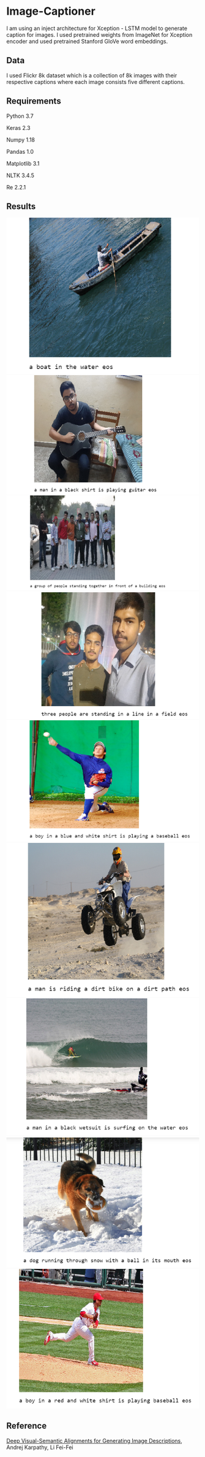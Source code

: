 # Image-Captioner

I am using an inject architecture for Xception - LSTM model to generate caption for images. I used pretrained weights from ImageNet for Xception encoder and used pretrained Stanford GloVe word embeddings. 

## Data

I used Flickr 8k dataset which is a collection of 8k images with their respective captions where each image consists five different captions.

## Requirements

Python 3.7

Keras 2.3

Numpy 1.18

Pandas 1.0

Matplotlib 3.1

NLTK 3.4.5

Re 2.2.1

## Results

![](test/1.png)
![](test/2.png)
![](test/3.png)
![](test/4.png)
![](test/5.png)
![](test/6.png)
![](test/7.png)
![](test/8.png)
![](test/9.png)


## Reference

[Deep Visual-Semantic Alignments for Generating Image Descriptions](https://arxiv.org/abs/1412.2306), Andrej Karpathy, Li Fei-Fei
